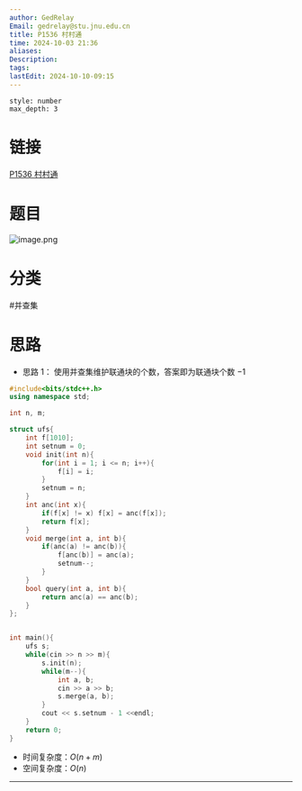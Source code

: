 ```yaml
---
author: GedRelay
Email: gedrelay@stu.jnu.edu.cn
title: P1536 村村通
time: 2024-10-03 21:36
aliases: 
Description: 
tags: 
lastEdit: 2024-10-10-09:15
---
```


```toc
style: number
max_depth: 3
```

# 链接
[P1536 村村通](https://www.luogu.com.cn/problem/P1536) 

# 题目
![image.png](https://ged-pic-bed.oss-cn-guangzhou.aliyuncs.com/img/202410032137179.png)


# 分类
#并查集 

# 思路
- 思路 1：
使用并查集维护联通块的个数，答案即为联通块个数 ${-1 }$ 


```cpp
#include<bits/stdc++.h>
using namespace std;

int n, m;

struct ufs{
    int f[1010];
    int setnum = 0;
    void init(int n){
        for(int i = 1; i <= n; i++){
            f[i] = i;
        }
        setnum = n;
    }
    int anc(int x){
        if(f[x] != x) f[x] = anc(f[x]);
        return f[x];
    }
    void merge(int a, int b){
        if(anc(a) != anc(b)){
            f[anc(b)] = anc(a);
            setnum--;
        }
    }
    bool query(int a, int b){
        return anc(a) == anc(b);
    }
};


int main(){
    ufs s;
    while(cin >> n >> m){
        s.init(n);
        while(m--){
            int a, b;
            cin >> a >> b;
            s.merge(a, b);
        }
        cout << s.setnum - 1 <<endl;
    }
    return 0;
}
```


- 时间复杂度：${O\left( n+m \right)  }$ 
- 空间复杂度：${O\left( n \right)  }$ 


---

